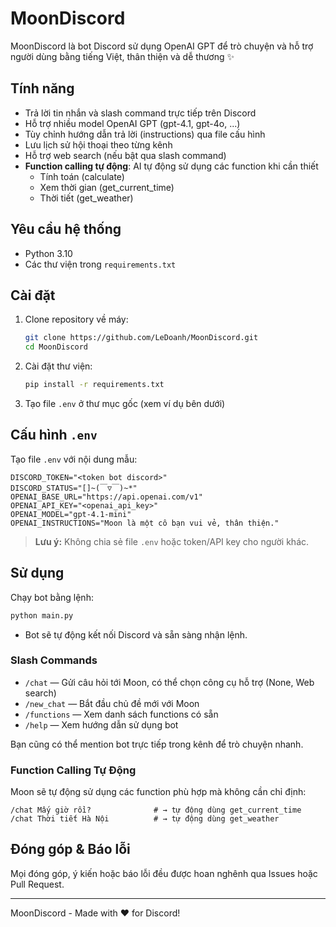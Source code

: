 # MoonDiscord

MoonDiscord là bot Discord sử dụng OpenAI GPT để trò chuyện và hỗ trợ người dùng bằng tiếng Việt, thân thiện và dễ thương ✨

## Tính năng
- Trả lời tin nhắn và slash command trực tiếp trên Discord
- Hỗ trợ nhiều model OpenAI GPT (gpt-4.1, gpt-4o, ...)
- Tùy chỉnh hướng dẫn trả lời (instructions) qua file cấu hình
- Lưu lịch sử hội thoại theo từng kênh
- Hỗ trợ web search (nếu bật qua slash command)
- **Function calling tự động**: AI tự động sử dụng các function khi cần thiết
  - Tính toán (calculate)
  - Xem thời gian (get_current_time)
  - Thời tiết (get_weather)

## Yêu cầu hệ thống
- Python 3.10
- Các thư viện trong `requirements.txt`

## Cài đặt
1. Clone repository về máy:
   ```sh
   git clone https://github.com/LeDoanh/MoonDiscord.git
   cd MoonDiscord
   ```
2. Cài đặt thư viện:
   ```sh
   pip install -r requirements.txt
   ```
3. Tạo file `.env` ở thư mục gốc (xem ví dụ bên dưới)

## Cấu hình `.env`
Tạo file `.env` với nội dung mẫu:
```env
DISCORD_TOKEN="<token bot discord>"
DISCORD_STATUS="[]~(￣▽￣)~*"
OPENAI_BASE_URL="https://api.openai.com/v1"
OPENAI_API_KEY="<openai_api_key>"
OPENAI_MODEL="gpt-4.1-mini"
OPENAI_INSTRUCTIONS="Moon là một cô bạn vui vẻ, thân thiện."
```
> **Lưu ý:** Không chia sẻ file `.env` hoặc token/API key cho người khác.

## Sử dụng
Chạy bot bằng lệnh:
```sh
python main.py
```
- Bot sẽ tự động kết nối Discord và sẵn sàng nhận lệnh.

### Slash Commands
- `/chat` — Gửi câu hỏi tới Moon, có thể chọn công cụ hỗ trợ (None, Web search)
- `/new_chat` — Bắt đầu chủ đề mới với Moon
- `/functions` — Xem danh sách functions có sẵn
- `/help` — Xem hướng dẫn sử dụng bot

Bạn cũng có thể mention bot trực tiếp trong kênh để trò chuyện nhanh.

### Function Calling Tự Động
Moon sẽ tự động sử dụng các function phù hợp mà không cần chỉ định:
```
/chat Mấy giờ rồi?              # → tự động dùng get_current_time
/chat Thời tiết Hà Nội          # → tự động dùng get_weather
```

## Đóng góp & Báo lỗi
Mọi đóng góp, ý kiến hoặc báo lỗi đều được hoan nghênh qua Issues hoặc Pull Request.

---
MoonDiscord - Made with ❤️ for Discord!
